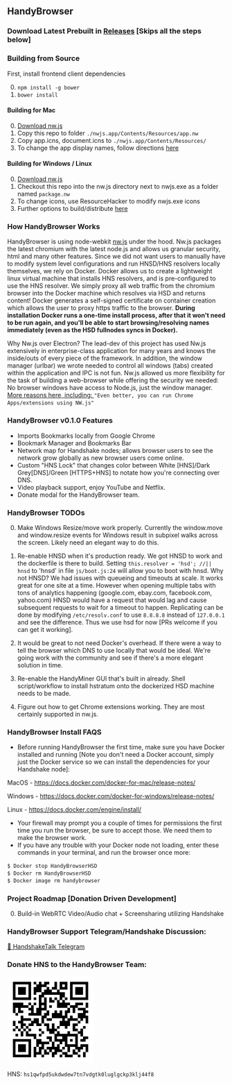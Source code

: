 ## HandyBrowser

### Download Latest Prebuilt in [Releases](./releases) [Skips all the steps below]

### Building from Source

First, install frontend client dependencies

0. ```npm install -g bower```
1. ```bower install```

#### Building for Mac

0. [Download nw.js](https://nwjs.io/)
1. Copy this repo to folder ```./nwjs.app/Contents/Resources/app.nw```
2. Copy app.icns, document.icns to ```./nwjs.app/Contents/Resources/```
3. To change the app display names, follow directions [here](https://nwjs.readthedocs.io/en/latest/For%20Users/Package%20and%20Distribute/)

#### Building for Windows / Linux

0. [Download nw.js](https://nwjs.io/)
1. Checkout this repo into the nw.js directory next to nwjs.exe as a folder named ```package.nw```
2. To change icons, use ResourceHacker to modify nwjs.exe icons
3. Further options to build/distribute [here](https://nwjs.readthedocs.io/en/latest/For%20Users/Package%20and%20Distribute/)

### How HandyBrowser Works

HandyBrowser is using node-webkit [nw.js](https://nwjs.io) under the hood. Nw.js packages the latest chromium with the latest node.js and allows us granular security, html and many other features. 
Since we did not want users to manually have to modify system level configurations and run HNSD/HNS resolvers locally themselves, we rely on Docker. 
Docker allows us to create a lightweight linux virtual machine that installs HNS resolvers, and is pre-configured to use the HNS resolver. We simply proxy all web traffic from the chromium browser into the Docker machine which resolves via HSD and returns content! Docker generates a self-signed certificate on container creation which allows the user to proxy https traffic to the browser. **During installation Docker runs a one-time install process, after that it won't need to be run again, and you'll be able to start browsing/resolving names immediately (even as the HSD fullnodes syncs in Docker).**

Why Nw.js over Electron? The lead-dev of this project has used Nw.js extensively in enterprise-class application for many years and knows the inside/outs of every piece of the framework. In addition, the window manager (urlbar) we wrote needed to control all windows (tabs) created within the application and IPC is not fun. Nw.js allowed us more flexibility for the task of building a web-browser while offering the security we needed: No browser windows have access to Node.js, just the window manager. 
[More reasons here, including: ](https://hackernoon.com/why-i-prefer-nw-js-over-electron-2018-comparison-e60b7289752) ```"Even better, you can run Chrome Apps/extensions using NW.js"```


### HandyBrowser v0.1.0 Features

  - Imports Bookmarks locally from Google Chrome
  - Bookmark Manager and Bookmarks Bar
  - Network map for Handshake nodes; allows browser users to see the network grow globally as new browser users come online.
  - Custom "HNS Lock" that changes color between White [HNS]/Dark Grey[DNS]/Green [HTTPS+HNS] to notate how you're connecting over DNS.
  - Video playback support, enjoy YouTube and Netflix.
  - Donate modal for the HandyBrowser team.
  
### HandyBrowser TODOs

0. Make Windows Resize/move work properly. Currently the window.move and window.resize events for Windows result in subpixel walks across the screen. Likely need an elegant way to do this.

1. Re-enable HNSD when it's production ready. We got HNSD to work and the dockerfile is there to build. Setting ```this.resolver = 'hsd'; //|| hnsd``` to 'hnsd' in file ```js/boot.js:24``` will allow you to boot with hnsd. Why not HNSD? We had issues with queueing and timeouts at scale. It works great for one site at a time. However when opening multiple tabs with tons of analytics happening (google.com, ebay.com, facebook.com, yahoo.com) HNSD would have a request that would lag and cause subsequent requests to wait for a timeout to happen. Replicating can be done by modifying ```/etc/resolv.conf``` to use ```8.8.8.8``` instead of ```127.0.0.1``` and see the difference. Thus we use hsd for now [PRs welcome if you can get it working].

2. It would be great to not need Docker's overhead. If there were a way to tell the browser which DNS to use locally that would be ideal. We're going work with the community and see if there's a more elegant solution in time.

3. Re-enable the HandyMiner GUI that's built in already. Shell script/workflow to install hstratum onto the dockerized HSD machine needs to be made.

4. Figure out how to get Chrome extensions working. They are most certainly supported in nw.js.

### HandyBrowser Install FAQS

  - Before running HandyBrowser the first time, make sure you have Docker installed and running [Note you don't need a Docker account, simply just the Docker service so we can install the dependencies for your Handshake node]:

MacOS - https://docs.docker.com/docker-for-mac/release-notes/

Windows - https://docs.docker.com/docker-for-windows/release-notes/

Linux - https://docs.docker.com/engine/install/

  - Your firewall may prompt you a couple of times for permissions the first time you run the browser, be sure to accept those. We need them to make the browser work.
  - If you have any trouble with your Docker node not loading, enter these commands in your terminal, and run the browser once more:
  ```sh
$ Docker stop HandyBrowserHSD
$ Docker rm HandyBrowserHSD
$ Docker image rm handybrowser
```

### Project Roadmap [Donation Driven Development]

0. Build-in WebRTC Video/Audio chat + Screensharing utilizing Handshake

### HandyBrowser Support Telegram/Handshake Discussion:
[🤝 HandshakeTalk Telegram](http://t.me/HandshakeTalk)

### Donate HNS to the HandyBrowser Team:

![alt text](./icons/qr.png)

HNS: ```hs1qwfpd5ukdwdew7tn7vdgtk0luglgckp3klj44f8```



